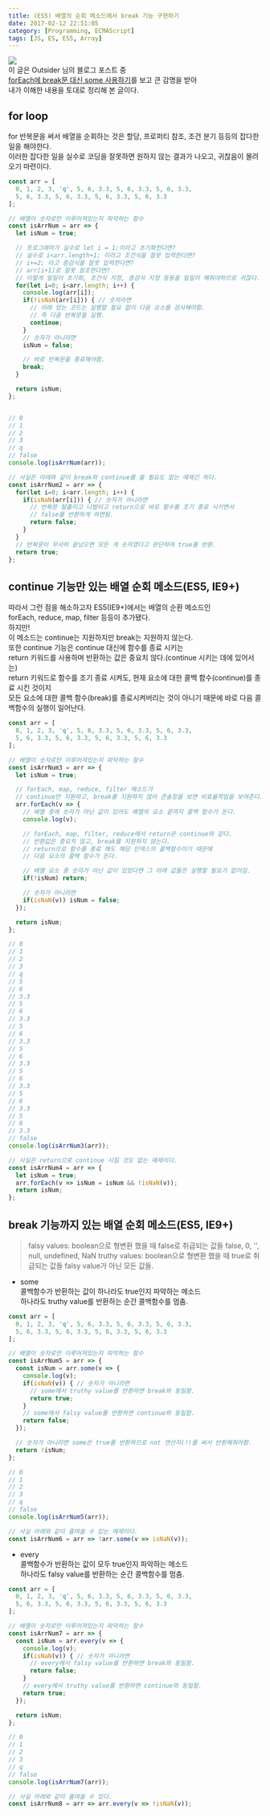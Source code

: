 ```yaml
---
title: (ES5) 배열의 순회 메소드에서 break 기능 구현하기
date: 2017-02-12 22:51:05
category: [Programming, ECMAScript]
tags: [JS, ES, ES5, Array]
---
```

![](/images/ES5-array-loop-method-break/thumb.png)  
이 글은 Outsider 님의 블로그 포스트 중  
[forEach에 break문 대신 some 사용하기](https://blog.outsider.ne.kr/847)를 보고 큰 감명을 받아  
내가 이해한 내용을 토대로 정리해 본 글이다.

## for loop
for 반복문을 써서 배열을 순회하는 것은 할당, 프로퍼티 참조, 조건 분기 등등의 잡다한 일을 해야한다.  
이러한 잡다한 일을 실수로 코딩을 잘못하면 원하지 않는 결과가 나오고, 귀찮음이 몰려오기 마련이다.  
```javascript
const arr = [
  0, 1, 2, 3, 'q', 5, 6, 3.3, 5, 6, 3.3, 5, 6, 3.3,
  5, 6, 3.3, 5, 6, 3.3, 5, 6, 3.3, 5, 6, 3.3
];

// 배열이 숫자로만 이루어져있는지 파악하는 함수
const isArrNum = arr => {
  let isNum = true;

  // 프로그래머가 실수로 let i = 1;이라고 초기화한다면?
  // 실수로 i<arr.length+1; 이라고 조건식을 잘못 입력한다면?
  // i+=2; 라고 증감식을 잘못 입력한다면?
  // arr[i+1]로 잘못 참조한다면?
  // 이렇게 일일이 초기화, 조건식 지정, 증감식 지정 등등을 일일이 해줘야하므로 귀찮다.
  for(let i=0; i<arr.length; i++) {
    console.log(arr[i]);
    if(!isNaN(arr[i])) { // 숫자라면
      // 아래 있는 코드는 실행할 필요 없이 다음 요소를 검사해야함.
      // 즉 다음 반복문을 실행.
      continue;
    }
    // 숫자가 아니라면
    isNum = false;

    // 바로 반복문을 종료해야함.
    break;
  }

  return isNum;
};


// 0
// 1
// 2
// 3
// q
// false
console.log(isArrNum(arr));

// 사실은 아래와 같이 break와 continue를 쓸 필요도 없는 예제긴 하다.
const isArrNum2 = arr => {
  for(let i=0; i<arr.length; i++) {
    if(isNaN(arr[i])) { // 숫자가 아니라면
      // 반복문 탈출이고 나발이고 return으로 바로 함수를 조기 종료 시키면서
      // false를 반환하게 하면됨.
      return false;
    }
  }
  // 반복문이 무사히 끝났으면 모든 게 숫자였다고 판단하여 true를 반환.
  return true;
};
```

## continue 기능만 있는 배열 순회 메소드(ES5, IE9+)
따라서 그런 점을 해소하고자 ES5(IE9+)에서는 배열의 순환 메소드인  
forEach, reduce, map, filter 등등이 추가됐다.  
하지만!  
이 메소드는 continue는 지원하지만 break는 지원하지 않는다.  
또한 continue 기능은 continue 대신에 함수를 종료 시키는  
return 키워드를 사용하며 반환하는 값은 중요치 않다.(continue 시키는 데에 있어서는)  
return 키워드로 함수를 조기 종료 시켜도, 현재 요소에 대한 콜백 함수(continue)를 종료 시킨 것이지  
모든 요소에 대한 콜백 함수(break)를 종료시켜버리는 것이 아니기 때문에 바로 다음 콜백함수의 실행이 일어난다.  
```javascript
const arr = [
  0, 1, 2, 3, 'q', 5, 6, 3.3, 5, 6, 3.3, 5, 6, 3.3,
  5, 6, 3.3, 5, 6, 3.3, 5, 6, 3.3, 5, 6, 3.3
];

// 배열이 숫자로만 이루어져있는지 파악하는 함수
const isArrNum3 = arr => {
  let isNum = true;

  // forEach, map, reduce, filter 메소드가
  // continue만 지원하고, break를 지원하지 않아 콘솔창을 보면 비효율적임을 보여준다.
  arr.forEach(v => {
    // 배열 중에 숫자가 아닌 값이 있어도 배열의 요소 끝까지 콜백 함수가 돈다.
    console.log(v);

    // forEach, map, filter, reduce에서 return은 continue와 같다.
    // 반환값은 중요치 않고, break를 지원하지 않는다.
    // return으로 함수를 종료 해도 해당 인덱스의 콜백함수이기 때문에
    // 다음 요소의 콜백 함수가 돈다.

    // 배열 요소 중 숫자가 아닌 값이 있었다면 그 아래 값들은 실행할 필요가 없어짐.
    if(!isNum) return;

    // 숫자가 아니라면
    if(isNaN(v)) isNum = false;
  });

  return isNum;
};

// 0
// 1
// 2
// 3
// q
// 5
// 6
// 3.3
// 5
// 6
// 3.3
// 5
// 6
// 3.3
// 5
// 6
// 3.3
// 5
// 6
// 3.3
// 5
// 6
// 3.3
// 5
// 6
// 3.3
// false
console.log(isArrNum3(arr));

// 사실은 return으로 continue 시킬 것도 없는 예제이다.
const isArrNum4 = arr => {
  let isNum = true;
  arr.forEach(v => isNum = isNum && !isNaN(v));
  return isNum;
};
```

## break 기능까지 있는 배열 순회 메소드(ES5, IE9+)
> falsy values: boolean으로 형변환 했을 때 false로 취급되는 값들
  false, 0, '', null, undefined, NaN
  truthy values: boolean으로 형변환 했을 때 true로 취급되는 값들
  falsy value가 아닌 모든 값들.

* some  
콜백함수가 반환하는 값이 하나라도 true인지 파악하는 메소드  
하나라도 truthy value를 반환하는 순간 콜백함수를 멈춤.
```javascript
const arr = [
  0, 1, 2, 3, 'q', 5, 6, 3.3, 5, 6, 3.3, 5, 6, 3.3,
  5, 6, 3.3, 5, 6, 3.3, 5, 6, 3.3, 5, 6, 3.3
];

// 배열이 숫자로만 이루어져있는지 파악하는 함수
const isArrNum5 = arr => {
  const isNum = arr.some(v => {
    console.log(v);
    if(isNaN(v)) { // 숫자가 아니라면
      // some에서 truthy value를 반환하면 break와 동일함.
      return true;
    }
    // some에서 falsy value를 반환하면 continue와 동일함.
    return false;
  });

  // 숫자가 아니라면 some은 true를 반환하므로 not 연산자(!)를 써서 반환해줘야함.
  return !isNum;
};

// 0
// 1
// 2
// 3
// q
// false
console.log(isArrNum5(arr));

// 사실 아래와 같이 줄여쓸 수 있는 예제이다.
const isArrNum6 = arr => !arr.some(v => isNaN(v));
```
* every  
콜백함수가 반환하는 값이 모두 true인지 파악하는 메소드  
하나라도 falsy value를 반환하는 순간 콜백함수를 멈춤.
```javascript
const arr = [
  0, 1, 2, 3, 'q', 5, 6, 3.3, 5, 6, 3.3, 5, 6, 3.3,
  5, 6, 3.3, 5, 6, 3.3, 5, 6, 3.3, 5, 6, 3.3
];

// 배열이 숫자로만 이루어져있는지 파악하는 함수
const isArrNum7 = arr => {
  const isNum = arr.every(v => {
    console.log(v);
    if(isNaN(v)) { // 숫자가 아니라면
      // every에서 falsy value를 반환하면 break와 동일함.
      return false;
    }
    // every에서 truthy value를 반환하면 continue와 동일함.
    return true;
  });

  return isNum;
};

// 0
// 1
// 2
// 3
// q
// false
console.log(isArrNum7(arr));

// 사실 아래와 같이 줄여쓸 수 있다.
const isArrNum8 = arr => arr.every(v => !isNaN(v));
```